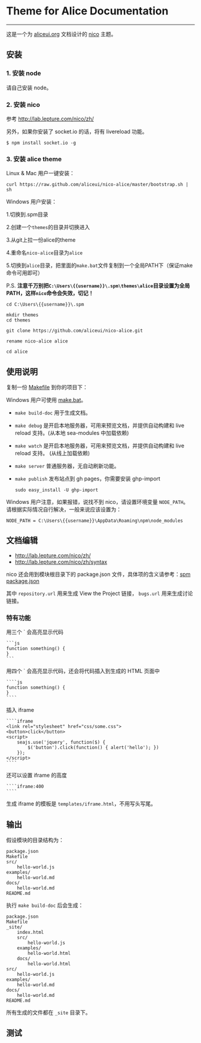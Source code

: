 # Theme for Alice Documentation

---

这是一个为 [aliceui.org](http://aliceui.org) 文档设计的 [nico](http://lab.lepture.com/nico/) 主题。


## 安装


### 1. 安装 node

请自己安装 node。


### 2. 安装 nico

参考 http://lab.lepture.com/nico/zh/

另外，如果你安装了 socket.io 的话，将有 livereload 功能。

```
$ npm install socket.io -g
```

### 3. 安装 alice theme

Linux & Mac 用户一键安装：

```
curl https://raw.github.com/aliceui/nico-alice/master/bootstrap.sh | sh
```

Windows 用户安装：

1.切换到.spm目录

2.创建一个`themes`的目录并切换进入

3.从git上拉一份alice的theme

4.重命名`nico-alice`目录为`alice`

5.切换到`alice`目录，把里面的`make.bat`文件复制到一个全局PATH下（保证make命令可用即可）

P.S. __注意千万别把`C:\Users\{{username}}\.spm\themes\alice`目录设置为全局PATH，这样`nico`命令会失效，切记！__

```
cd C:\Users\{{username}}\.spm

mkdir themes
cd themes

git clone https://github.com/aliceui/nico-alice.git

rename nico-alice alice

cd alice
```

## 使用说明

复制一份 [Makefile](https://github.com/aliceui/nico-alice/blob/master/Makefile) 到你的项目下：

Windows 用户可使用 [make.bat](https://github.com/aliceui/nico-alice/blob/master/make.bat)。


- `make build-doc` 用于生成文档。
- `make debug` 是开启本地服务器，可用来预览文档，并提供自动构建和 live reload 支持。(从本地 sea-modules 中加载依赖)
- `make watch` 是开启本地服务器，可用来预览文档，并提供自动构建和 live reload 支持。 (从线上加载依赖)
- `make server` 普通服务器，无自动刷新功能。
- `make publish` 发布站点到 gh pages，你需要安装 ghp-import

    ```
    sudo easy_install -U ghp-import
    ```

Windows 用户注意，如果报错，说找不到 nico，请设置环境变量 `NODE_PATH`。
请根据实际情况自行解决，一般来说应该设置为：

```
NODE_PATH = C:\Users\{{username}}\AppData\Roaming\npm\node_modules
```

## 文档编辑

- http://lab.lepture.com/nico/zh/
- http://lab.lepture.com/nico/zh/syntax

nico 还会用到模块根目录下的 package.json 文件，具体项的含义请参考：[spm package.json](https://github.com/spmjs/spm/wiki/package.json)

其中 ``repository.url`` 用来生成 View the Project 链接， ``bugs.url`` 用来生成讨论链接。


### 特有功能

用三个 ` 会高亮显示代码

    ```js
    function something() {
    }
    ```

用四个 ` 会高亮显示代码，还会将代码插入到生成的 HTML 页面中

    ````js
    function something() {
    }
    ````

插入 iframe

    ````iframe
    <link rel="stylesheet" href="css/some.css">
    <button>click</button>
    <script>
        seajs.use('jquery', function($) {
            $('button').click(function() { alert('hello'); })
        });
    </script>
    ````

还可以设置 iframe 的高度

    ````iframe:400
    ````

生成 iframe 的模板是 `templates/iframe.html`，不用写头写尾。



## 输出

假设模块的目录结构为：

```
package.json
Makefile
src/
    hello-world.js
examples/
    hello-world.md
docs/
    hello-world.md
README.md
```

执行 `make build-doc` 后会生成：

```
package.json
Makefile
_site/
    index.html
    src/
        hello-world.js
    examples/
        hello-world.html
    docs/
        hello-world.html
src/
    hello-world.js
examples/
    hello-world.md
docs/
    hello-world.md
README.md
```

所有生成的文件都在 `_site` 目录下。


## 测试

